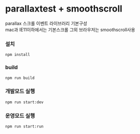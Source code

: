 # parallaxtest + smoothscroll
parallax 스크롤 이벤트 라이브러리 기본구성  
mac과 IE11이하에서는 기본스크롤 
그외 브라우저는 smoothscroll사용


### 설치
``
npm install
``
### build
``
npm run build
``

### 개발모드 실행
``
npm run start:dev
``

### 운영모드 실행
``
npm run start:run
``
